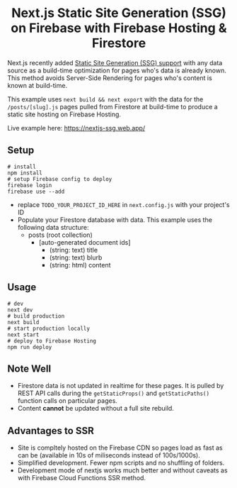 <div align="center">

# Next.js Static Site Generation (SSG) on Firebase with Firebase Hosting & Firestore

</div>

Next.js recently added [Static Site Generation (SSG) support](https://nextjs.org/blog/next-9-3) with any data source as a build-time optimization for pages who's data is already known. This method avoids Server-Side Rendering for pages who's content is known at build-time.

This example uses `next build && next export` with the data for the `/posts/[slug].js` pages pulled from Firestore at build-time to produce a static site hosting on Firebase Hosting.

Live example here: https://nextjs-ssg.web.app/

## Setup

```shell
# install
npm install
# setup Firebase config to deploy
firebase login
firebase use --add
```

- replace `TODO_YOUR_PROJECT_ID_HERE` in `next.config.js` with your project's ID
- Populate your Firestore database with data. This example uses the following data structure:
  - posts (root collection)
    - [auto-generated document ids]
      - (string: text) title
      - (string: text) blurb
      - (string: html) content

## Usage

```
# dev
next dev
# build production
next build
# start production locally
next start
# deploy to Firebase Hosting
npm run deploy
```

## Note Well

- Firestore data is not updated in realtime for these pages. It is pulled by REST API calls during the `getStaticProps()` and `getStaticPaths()` function calls on particular pages.
- Content **cannot** be updated without a full site rebuild.

## Advantages to SSR

- Site is compltely hosted on the Firebase CDN so pages load as fast as can be (available in 10s of miliseconds instead of 100s/1000s).
- Simplified development. Fewer npm scripts and no shuffling of folders.
- Development mode of nextjs works much better and without caveats as with Firebase Cloud Functions SSR method.
